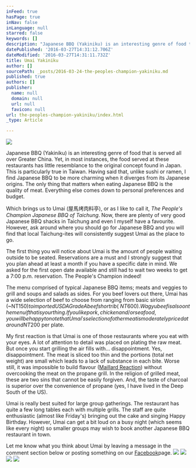 ```yaml
---
inFeed: true
hasPage: true
inNav: false
inLanguage: null
starred: false
keywords: []
description: "Japanese BBQ (Yakiniku) is an interesting genre of food that is served all over Greater China. Yet, in most instances, the food served at these restaurants has little resemblance to the\_original concept found in Japan. \_This is particularly true in Taiwan. \_Having said that, unlike sushi or ramen, I find Japanese BBQ to be more charming when it diverges from its Japanese origins. \_The only thing that matters\_when eating Japanese BBQ is the quality of meat. \_Everything else comes down to personal preferences and budget."
datePublished: '2016-03-27T14:31:12.706Z'
dateModified: '2016-03-27T14:31:11.732Z'
title: Umai Yakiniku
author: []
sourcePath: _posts/2016-03-24-the-peoples-champion-yakiniku.md
published: true
authors: []
publisher:
  name: null
  domain: null
  url: null
  favicon: null
url: the-peoples-champion-yakiniku/index.html
_type: Article

---
```

![](https://the-grid-user-content.s3-us-west-2.amazonaws.com/2ddd1797-4210-42ad-86e6-31218d2cb0ac.jpg)

Japanese BBQ (Yakiniku) is an interesting genre of food that is served all over Greater China. Yet, in most instances, the food served at these restaurants has little resemblance to the original concept found in Japan.  This is particularly true in Taiwan.  Having said that, unlike sushi or ramen, I find Japanese BBQ to be more charming when it diverges from its Japanese origins.  The only thing that matters when eating Japanese BBQ is the quality of meat.  Everything else comes down to personal preferences and budget.

Which brings us to Umai (屋馬烤肉料亭), or as I like to call it, _The People's Champion Japanese BBQ of Taichung_.  Now, there are plenty of very good Japanese BBQ shacks in Taichung and even I myself have a favourite.  However, ask around where you should go for Japanese BBQ and you will find that local Taichung-ites will consistently suggest Umai as the place to go.

The first thing you will notice about Umai is the amount of people waiting outside to be seated.  Reservations are a must and I strongly suggest that you plan ahead at least a month if you have a specific date in mind.  We asked for the first open date available and still had to wait two weeks to get a 7:00 p.m. reservation.  The People's Champion indeed!

The menu comprised of typical Japanese BBQ items; meats and veggies to grill and soups and salads as sides.  For you beef lovers out there, Umai has a wide selection of beef to choose from ranging from basic sirloin (~NT$150) to imported USDA Grade A beef short rib (~NT600).  Wagyu beef is also on the menu if that is your thing.  If you like pork, chicken and/or seafood, you will be happy to note that Umai's selection of other meat is moderately priced at around NT$200 per plate.

My first reaction is that Umai is one of those restaurants where you eat with your eyes.  A lot of attention to detail was placed on plating the raw meat.  But once you start grilling the air fills with... disappointment.  Yes, disappointment.  The meat is sliced too thin and the portions (total net weight) are small which leads to a lack of substance in each bite.  Worse still, it was impossible to build flavour ([Maillard Reaction][0]) without overcooking the meat on the propane grill.  In the religion of grilled meat, these are two sins that cannot be easily forgiven.  And, the taste of charcoal is superior over the convenience of propane (yes, I have lived in the Deep South of the US).

Umai is really best suited for large group gatherings.  The restaurant has quite a few long tables each with multiple grills.  The staff are quite enthusiastic (almost like Friday's) bringing out the cake and singing Happy Birthday.  However, Umai can get a bit loud on a busy night (which seems like every night) so smaller groups may wish to book another Japanese BBQ restaurant in town.

Let me know what you think about Umai by leaving a message in the comment section below or posting something on our [Facebook][1]page.
![](https://the-grid-user-content.s3-us-west-2.amazonaws.com/b93df5fd-3a61-4a18-98a4-1e519c76f78f.jpg)
![](https://the-grid-user-content.s3-us-west-2.amazonaws.com/6cebf60e-0609-4dce-ab34-255ab755a7f4.jpg)
![](https://the-grid-user-content.s3-us-west-2.amazonaws.com/96cb6ea4-23d7-4ee9-aa99-cf8de4f43bd1.jpg)
![](https://the-grid-user-content.s3-us-west-2.amazonaws.com/497d45ad-736c-4cc2-b2b3-d4ee31f318b1.jpg)

[0]: https://en.wikipedia.org/wiki/Maillard_reaction
[1]: https://www.facebook.com/taichungfoodie/?ref=hl